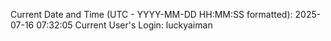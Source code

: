Current Date and Time (UTC - YYYY-MM-DD HH:MM:SS formatted): 2025-07-16 07:32:05
Current User's Login: luckyaiman
